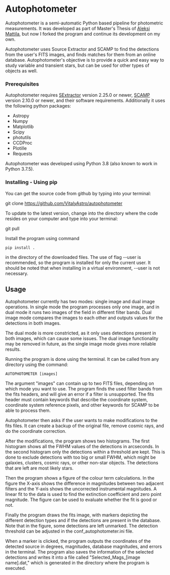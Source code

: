 # Autophotometer

Autophotometer is a semi-automatic Python based pipeline for photometric measurements.
It was developed as part of Master's Thesis of [Aleksi Mattila](https://github.com/almattil/autophotometer), but now I forked the program and continue its development on my own. 

Autophotometer uses Source Extractor and SCAMP to find the detections from the user's FITS images, 
and finds matches for them from an online database. 
Autophotometer's objective is to provide a quick and 
easy way to study variable and transient stars, 
but can be used for other types of objects as well.

### Prerequisites
Autophotometer requires [SExtractor](https://github.com/astromatic/sextractor) version 2.25.0 or newer,
[SCAMP](https://github.com/astromatic/scamp) version 2.10.0 or newer, and their software requirements. 
Additionally it uses the following python packages: 
  - Astropy
  - Numpy
  - Matplotlib
  - Scipy
  - photutils
  - CCDProc
  - Plotille
  - Requests

Autophotometer was developed using Python 3.8 (also known to work in Python 3.7.5).

### Installing - Using pip

You can get the source code from github by typing into your terminal:

git clone https://github.com/VitalyAstro/autophotometer

To update to the latest version, change into the directory where the code resides on your computer and type into your terminal:

git pull

Install the program using command

    pip install .
    
in the directory of the downloaded files. 
The use of flag --user is recommended, so the program is installed for only the current user. 
It should be noted that when installing in a virtual environment, --user is not necessary.

## Usage

Autophotometer currently has two modes: single image and dual image operations. In single mode the program processes only one image, and in dual mode it runs two images of the field in different filter bands. Dual image mode compares the images to each other and outputs values for the detections in both images.

The dual mode is more constricted, as it only uses detections present in both images, which can cause some issues. The dual image functionality may be removed in future, as the single image mode gives more reliable results.

Running the program is done using the terminal. It can be called from any directory using the command:

    AUTOPHOTOMETER [images]

The argument "images" can contain up to two FITS files, depending on which mode you want to use. The program finds the used filter bands from the fits headers, and will give an error if a filter is unsupported. The fits header must contain keywords that describe the coordinate system, coordinate system reference pixels, and other keywords for SCAMP to be able to process them.

Autophotometer then asks if the user wants to make modifications to the fits files. It can create a backup of the original file, remove cosmic rays, and do the coordinate correction.



After the modifications, the program shows two histograms. The first histogram shows all the FWHM values of the detections in arcseconds. In the second histogram only the detections within a threshold are kept. This is done to exclude detections with too big or small FWHM, which might be galaxies, clusters, cosmic rays, or other non-star objects. The detections that are left are most likely stars.

Then the program shows a figure of the colour term calculations. In the figure the X-axis shows the difference in magnitudes between two adjacent filters and the Y-axis shows the uncorrected instrumental magnitudes. A linear fit to the data is used to find the extinction coefficient and zero point magnitude. The figure can be used to evaluate whether the fit is good or not.

Finally the program draws the fits image, with markers depicting the different detection types and if the detections are present in the database. Note that in the figure, some detections are left unmarked. The detection threshold can be adjusted in the conf\_autophotometer.ini file. 

When a marker is clicked, the program outputs the coordinates of the detected source in degrees, magnitudes, database magnitudes, and errors in the terminal. The program also saves the information of the selected detections and writes it into a file called "Selected\_Mags\_[image name].dat," which is generated in the directory where the program is executed. 
